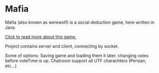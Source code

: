 # Mafia
Mafia (also known as werewolf) is a social deduction game, here written in Java.
 
[Click to read more about this game.](https://en.wikipedia.org/wiki/Mafia_(party_game))

Project contains server and client, connecting by socket.

Some of options:
  Saving game and loading them it later.
  changing votes before voteTime is up.
  Chatroom support all UTF charachters (Persian, etc...)
